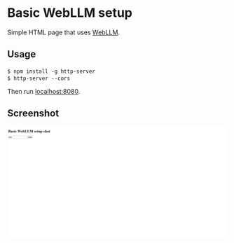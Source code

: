 # Basic WebLLM setup

Simple HTML page that uses [WebLLM](https://webllm.mlc.ai/).

## Usage

```console
$ npm install -g http-server
$ http-server --cors
```

Then run [localhost:8080](http://localhost:8080).

## Screenshot

![](./hello.png)